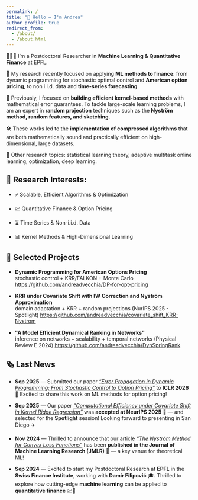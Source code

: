```yaml
---
permalink: /
title: "👋 Hello — I'm Andrea"
author_profile: true
redirect_from:
  - /about/
  - /about.html
---
```


🧑🏻‍💻 I’m a Postdoctoral Researcher in **Machine Learning & Quantitative Finance** at EPFL.

🔬 My research recently focused on applying **ML methods to finance**: from dynamic programming for stochastic optimal control and **American option pricing**, to non i.i.d. data and **time-series forecasting**.

🌱 Previously, I focused on **building efficient kernel-based methods** with mathematical error guarantees. To tackle large-scale learning problems, I am an expert in **random projection** techniques such as the **Nyström method, random features, and sketching**. 

🛠 These works led to the **implementation of compressed algorithms** that are both mathematically sound and practically efficient on high-dimensional, large datasets.

🧪 Other research topics: statistical learning theory, adaptive multitask online learning, optimization, deep learning.  


## 🎯 Research Interests:

- ⚡ Scalable, Efficient Algorithms & Optimization

- 💹 Quantitative Finance & Option Pricing

- ⏳ Time Series & Non-i.i.d. Data

- 📊 Kernel Methods & High-Dimensional Learning 


## 🧩 Selected Projects
- **Dynamic Programming for American Options Pricing**  
  stochastic control + KRR/FALKON + Monte Carlo  
  <https://github.com/andreadvecchia/DP-for-opt-pricing>  

- **KRR under Covariate Shift with IW Correction and Nyström Approximation**  
  domain adaptation + KRR + random projections (NurIPS 2025 - Spotlight)
  <https://github.com/andreadvecchia/covariate_shift_KRR-Nystrom>

- **"A Model Efficient Dynamical Ranking in Networks"**  
  inference on networks + scalability + temporal networks (Physical Review E 2024)
  <https://github.com/andreadvecchia/DynSpringRank>

## 🗞️ Last News

- **Sep 2025** — Submitted our paper [*“Error Propagation in Dynamic Programming: From Stochastic Control to Option Pricing”*](https://arxiv.org/abs/2509.20239) to **ICLR 2026** 🤞 Excited to share this work on ML methods for option pricing!  

- **Sep 2025** — Our paper [*“Computational Efficiency under Covariate Shift in Kernel Ridge Regression”*](https://scholar.google.it/citations?view_op=view_citation&hl=en&user=aaeUheEAAAAJ&citation_for_view=aaeUheEAAAAJ:IjCSPb-OGe4C) was **accepted at NeurIPS 2025** 🎉 — and selected for the **Spotlight** session! Looking forward to presenting in San Diego ✈️

- **Nov 2024** — Thrilled to announce that our article [*“The Nyström Method for Convex Loss Functions”*](https://scholar.google.it/citations?view_op=view_citation&hl=en&user=aaeUheEAAAAJ&citation_for_view=aaeUheEAAAAJ:UeHWp8X0CEIC) has been **published in the Journal of Machine Learning Research (JMLR)** 🎉 — a key venue for theoretical ML!

- **Sep 2024** — Excited to start my Postdoctoral Research at **EPFL** in the **Swiss Finance Institute**, working with **Damir Filipović** 🎓. Thrilled to explore how cutting-edge **machine learning** can be applied to **quantitative finance** 💹🤖  
 

